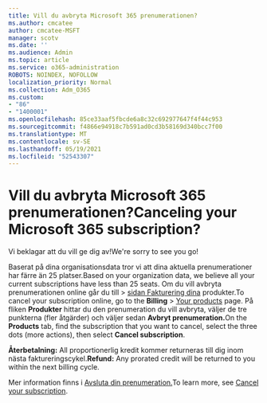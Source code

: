 ```yaml
---
title: Vill du avbryta Microsoft 365 prenumerationen?
ms.author: cmcatee
author: cmcatee-MSFT
manager: scotv
ms.date: ''
ms.audience: Admin
ms.topic: article
ms.service: o365-administration
ROBOTS: NOINDEX, NOFOLLOW
localization_priority: Normal
ms.collection: Adm_O365
ms.custom:
- "86"
- "1400001"
ms.openlocfilehash: 85ce33aaf5fbcde6a8c32c692977647f4f44c953
ms.sourcegitcommit: f4866e94918c7b591ad0cd3b58169d340bcc7f00
ms.translationtype: MT
ms.contentlocale: sv-SE
ms.lasthandoff: 05/19/2021
ms.locfileid: "52543307"
---
```

# <a name="canceling-your-microsoft-365-subscription"></a><span data-ttu-id="9d1a8-102">Vill du avbryta Microsoft 365 prenumerationen?</span><span class="sxs-lookup"><span data-stu-id="9d1a8-102">Canceling your Microsoft 365 subscription?</span></span>

<span data-ttu-id="9d1a8-103">Vi beklagar att du vill ge dig av!</span><span class="sxs-lookup"><span data-stu-id="9d1a8-103">We're sorry to see you go!</span></span>
  
<span data-ttu-id="9d1a8-104">Baserat på dina organisationsdata tror vi att dina aktuella prenumerationer har färre än 25 platser.</span><span class="sxs-lookup"><span data-stu-id="9d1a8-104">Based on your organization data, we believe all your current subscriptions have less than 25 seats.</span></span> <span data-ttu-id="9d1a8-105">Om du vill avbryta prenumerationen online går du till  \> [sidan Fakturering dina](https://go.microsoft.com/fwlink/p/?linkid=842054) produkter.</span><span class="sxs-lookup"><span data-stu-id="9d1a8-105">To cancel your subscription online, go to the **Billing** \> [Your products](https://go.microsoft.com/fwlink/p/?linkid=842054) page.</span></span> <span data-ttu-id="9d1a8-106">På fliken **Produkter** hittar du den prenumeration du vill avbryta, väljer de tre punkterna (fler åtgärder) och väljer sedan **Avbryt prenumeration.**</span><span class="sxs-lookup"><span data-stu-id="9d1a8-106">On the **Products** tab, find the subscription that you want to cancel, select the three dots (more actions), then select **Cancel subscription**.</span></span>
  
<span data-ttu-id="9d1a8-107">**Återbetalning:** All proportionerlig kredit kommer returneras till dig inom nästa faktureringscykel.</span><span class="sxs-lookup"><span data-stu-id="9d1a8-107">**Refund:** Any prorated credit will be returned to you within the next billing cycle.</span></span>

<span data-ttu-id="9d1a8-108">Mer information finns i [Avsluta din prenumeration.](/microsoft-365/commerce/subscriptions/cancel-your-subscription)</span><span class="sxs-lookup"><span data-stu-id="9d1a8-108">To learn more, see [Cancel your subscription](/microsoft-365/commerce/subscriptions/cancel-your-subscription).</span></span>
